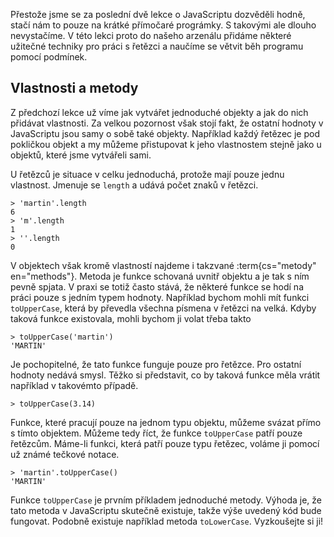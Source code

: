 Přestože jsme se za poslední dvě lekce o JavaScriptu dozvěděli hodně, stačí nám to pouze na krátké přímočaré prográmky. S takovými ale dlouho nevystačíme. V této lekci proto do našeho arzenálu přidáme některé užitečné techniky pro práci s řetězci a naučíme se větvit běh programu pomocí podmínek.

## Vlastnosti a metody

Z předchozí lekce už víme jak vytvářet jednoduché objekty a jak do nich přidávat vlastnosti. Za velkou pozornost však stojí fakt, že ostatní hodnoty v JavaScriptu jsou samy o sobě také objekty. Například každý řetězec je pod pokličkou objekt a my můžeme přistupovat k jeho vlastnostem stejně jako u objektů, které jsme vytvářeli sami. 

U řetězců je situace v celku jednoduchá, protože mají pouze jednu vlastnost. Jmenuje se `length` a udává počet znaků v řetězci.

```jscon
> 'martin'.length
6
> 'm'.length
1
> ''.length
0
```

V objektech však kromě vlastností najdeme i takzvané :term{cs="metody" en="methods"}. Metoda je funkce schovaná uvnitř objektu a je tak s ním pevně spjata. V praxi se totiž často stává, že některé funkce se hodí na práci pouze s jedním typem hodnoty. Například bychom mohli mít funkci `toUpperCase`, která by převedla všechna písmena v řetězci na velká. Kdyby taková funkce existovala, mohli bychom ji
volat třeba takto

```jscon
> toUpperCase('martin')
'MARTIN'
```

Je pochopitelné, že tato funkce funguje pouze pro řetězce. Pro ostatní
hodnoty nedává smysl. Těžko si představit, co by taková funkce měla vrátit
například v takovémto případě.

```jscon
> toUpperCase(3.14)
```

Funkce, které pracují pouze na jednom typu objektu, můžeme svázat přímo s tímto objektem. Můžeme tedy říct, že funkce `toUpperCase` patří pouze řetězcům. Máme-li funkci, která patří pouze typu řetězec, voláme ji pomocí už známé tečkové notace.

```jscon
> 'martin'.toUpperCase()
'MARTIN'
```

Funkce `toUpperCase` je prvním příkladem jednoduché metody. Výhoda je, že tato metoda v JavaScriptu skutečně existuje, takže výše uvedený kód bude fungovat. Podobně existuje například metoda
`toLowerCase`. Vyzkoušejte si ji!

